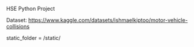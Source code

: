 HSE Python Project

Dataset: https://www.kaggle.com/datasets/ishmaelkiptoo/motor-vehicle-collisions

static_folder = /static/